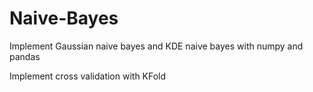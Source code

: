 # Naive-Bayes
Implement Gaussian naive bayes and KDE naive bayes with numpy and pandas

Implement cross validation with KFold

